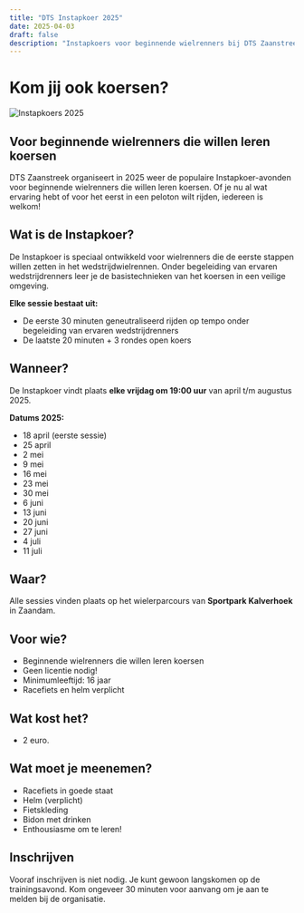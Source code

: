 ```yaml
---
title: "DTS Instapkoer 2025"
date: 2025-04-03
draft: false
description: "Instapkoers voor beginnende wielrenners bij DTS Zaanstreek"
---
```


# Kom jij ook koersen?

![Instapkoers 2025](/images/news/instapkoers2025.jpg)


## Voor beginnende wielrenners die willen leren koersen

DTS Zaanstreek organiseert in 2025 weer de populaire Instapkoer-avonden voor beginnende wielrenners die willen leren koersen. Of je nu al wat ervaring hebt of voor het eerst in een peloton wilt rijden, iedereen is welkom!

## Wat is de Instapkoer?

De Instapkoer is speciaal ontwikkeld voor wielrenners die de eerste stappen willen zetten in het wedstrijdwielrennen. Onder begeleiding van ervaren wedstrijdrenners leer je de basistechnieken van het koersen in een veilige omgeving.

**Elke sessie bestaat uit:**
- De eerste 30 minuten geneutraliseerd rijden op tempo onder begeleiding van ervaren wedstrijdrenners
- De laatste 20 minuten + 3 rondes open koers

## Wanneer?

De Instapkoer vindt plaats **elke vrijdag om 19:00 uur** van april t/m augustus 2025.

**Datums 2025:**
- 18 april (eerste sessie)
- 25 april
- 2 mei
- 9 mei
- 16 mei
- 23 mei
- 30 mei
- 6 juni
- 13 juni
- 20 juni
- 27 juni
- 4 juli
- 11 juli


## Waar?

Alle sessies vinden plaats op het wielerparcours van **Sportpark Kalverhoek** in Zaandam.

## Voor wie?

- Beginnende wielrenners die willen leren koersen
- Geen licentie nodig!
- Minimumleeftijd: 16 jaar
- Racefiets en helm verplicht

## Wat kost het?

- 2 euro.

## Wat moet je meenemen?

- Racefiets in goede staat
- Helm (verplicht)
- Fietskleding
- Bidon met drinken
- Enthousiasme om te leren!

## Inschrijven

Vooraf inschrijven is niet nodig. Je kunt gewoon langskomen op de trainingsavond. Kom ongeveer 30 minuten voor aanvang om je aan te melden bij de organisatie.


